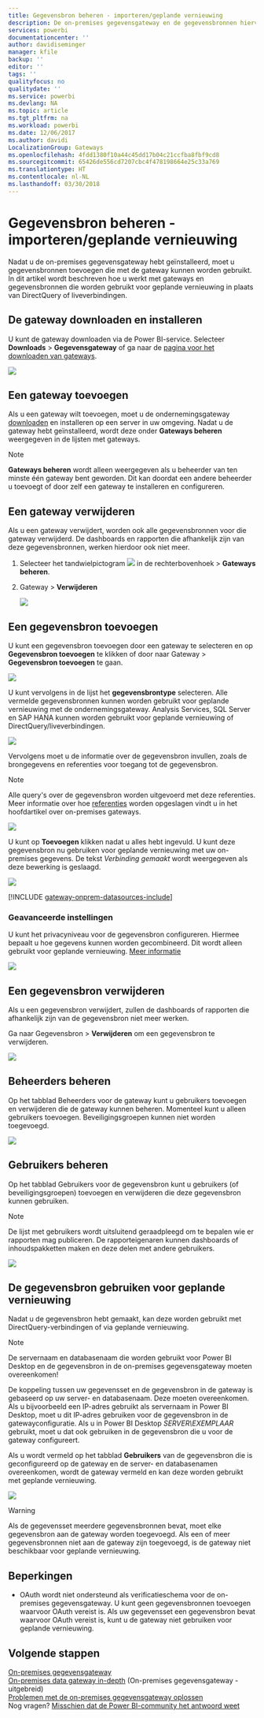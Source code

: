 ```yaml
---
title: Gegevensbron beheren - importeren/geplande vernieuwing
description: De on-premises gegevensgateway en de gegevensbronnen hiervoor beheren. Dit artikel is specifiek bedoeld voor gegevensbronnen die kunnen worden gebruikt met importeren/geplande vernieuwing.
services: powerbi
documentationcenter: ''
author: davidiseminger
manager: kfile
backup: ''
editor: ''
tags: ''
qualityfocus: no
qualitydate: ''
ms.service: powerbi
ms.devlang: NA
ms.topic: article
ms.tgt_pltfrm: na
ms.workload: powerbi
ms.date: 12/06/2017
ms.author: davidi
LocalizationGroup: Gateways
ms.openlocfilehash: 4fdd1380f10a44c45dd17b04c21ccfba8fbf9cd8
ms.sourcegitcommit: 65426de556cd7207cbc4f478198664e25c33a769
ms.translationtype: HT
ms.contentlocale: nl-NL
ms.lasthandoff: 03/30/2018
---
```

# <a name="manage-your-data-source---importscheduled-refresh"></a>Gegevensbron beheren - importeren/geplande vernieuwing
Nadat u de on-premises gegevensgateway hebt geïnstalleerd, moet u gegevensbronnen toevoegen die met de gateway kunnen worden gebruikt. In dit artikel wordt beschreven hoe u werkt met gateways en gegevensbronnen die worden gebruikt voor geplande vernieuwing in plaats van DirectQuery of liveverbindingen.

## <a name="download-and-install-the-gateway"></a>De gateway downloaden en installeren
U kunt de gateway downloaden via de Power BI-service. Selecteer **Downloads** > **Gegevensgateway** of ga naar de [pagina voor het downloaden van gateways](https://go.microsoft.com/fwlink/?LinkId=698861).

![](media/service-gateway-enterprise-manage-scheduled-refresh/powerbi-download-data-gateway.png)

## <a name="add-a-gateway"></a>Een gateway toevoegen
Als u een gateway wilt toevoegen, moet u de ondernemingsgateway [downloaden](https://go.microsoft.com/fwlink/?LinkId=698863) en installeren op een server in uw omgeving. Nadat u de gateway hebt geïnstalleerd, wordt deze onder **Gateways beheren** weergegeven in de lijsten met gateways.

> [!NOTE]
> **Gateways beheren** wordt alleen weergegeven als u beheerder van ten minste één gateway bent geworden. Dit kan doordat een andere beheerder u toevoegt of door zelf een gateway te installeren en configureren.
> 
> 

## <a name="remove-a-gateway"></a>Een gateway verwijderen
Als u een gateway verwijdert, worden ook alle gegevensbronnen voor die gateway verwijderd.  De dashboards en rapporten die afhankelijk zijn van deze gegevensbronnen, werken hierdoor ook niet meer.

1. Selecteer het tandwielpictogram ![](media/service-gateway-enterprise-manage-scheduled-refresh/pbi_gearicon.png) in de rechterbovenhoek > **Gateways beheren**.
2. Gateway > **Verwijderen**
   
   ![](media/service-gateway-enterprise-manage-scheduled-refresh/datasourcesettings7.png)

## <a name="add-a-data-source"></a>Een gegevensbron toevoegen
U kunt een gegevensbron toevoegen door een gateway te selecteren en op **Gegevensbron toevoegen** te klikken of door naar Gateway > **Gegevensbron toevoegen** te gaan.

![](media/service-gateway-enterprise-manage-scheduled-refresh/datasourcesettings1.png)

U kunt vervolgens in de lijst het **gegevensbrontype** selecteren. Alle vermelde gegevensbronnen kunnen worden gebruikt voor geplande vernieuwing met de ondernemingsgateway. Analysis Services, SQL Server en SAP HANA kunnen worden gebruikt voor geplande vernieuwing of DirectQuery/liveverbindingen.

![](media/service-gateway-enterprise-manage-scheduled-refresh/datasourcesettings2.png)

Vervolgens moet u de informatie over de gegevensbron invullen, zoals de brongegevens en referenties voor toegang tot de gegevensbron.

> [!NOTE]
> Alle query's over de gegevensbron worden uitgevoerd met deze referenties. Meer informatie over hoe [referenties](service-gateway-onprem.md#credentials) worden opgeslagen vindt u in het hoofdartikel over on-premises gateways.
> 
> 

![](media/service-gateway-enterprise-manage-scheduled-refresh/datasourcesettings3-oracle.png)

U kunt op **Toevoegen** klikken nadat u alles hebt ingevuld.  U kunt deze gegevensbron nu gebruiken voor geplande vernieuwing met uw on-premises gegevens. De tekst *Verbinding gemaakt* wordt weergegeven als deze bewerking is geslaagd.

![](media/service-gateway-enterprise-manage-scheduled-refresh/datasourcesettings4.png)

<!-- Shared Install steps Include -->
[!INCLUDE [gateway-onprem-datasources-include](./includes/gateway-onprem-datasources-include.md)]

### <a name="advanced-settings"></a>Geavanceerde instellingen
U kunt het privacyniveau voor de gegevensbron configureren. Hiermee bepaalt u hoe gegevens kunnen worden gecombineerd. Dit wordt alleen gebruikt voor geplande vernieuwing. [Meer informatie](https://support.office.com/article/Privacy-levels-Power-Query-CC3EDE4D-359E-4B28-BC72-9BEE7900B540)

![](media/service-gateway-enterprise-manage-scheduled-refresh/datasourcesettings9.png)

## <a name="remove-a-data-source"></a>Een gegevensbron verwijderen
Als u een gegevensbron verwijdert, zullen de dashboards of rapporten die afhankelijk zijn van de gegevensbron niet meer werken.  

Ga naar Gegevensbron > **Verwijderen** om een gegevensbron te verwijderen.

![](media/service-gateway-enterprise-manage-scheduled-refresh/datasourcesettings6.png)

## <a name="manage-administrators"></a>Beheerders beheren
Op het tabblad Beheerders voor de gateway kunt u gebruikers toevoegen en verwijderen die de gateway kunnen beheren. Momenteel kunt u alleen gebruikers toevoegen. Beveiligingsgroepen kunnen niet worden toegevoegd.

![](media/service-gateway-enterprise-manage-scheduled-refresh/datasourcesettings8.png)

## <a name="manage-users"></a>Gebruikers beheren
Op het tabblad Gebruikers voor de gegevensbron kunt u gebruikers (of beveiligingsgroepen) toevoegen en verwijderen die deze gegevensbron kunnen gebruiken.

> [!NOTE]
> De lijst met gebruikers wordt uitsluitend geraadpleegd om te bepalen wie er rapporten mag publiceren. De rapporteigenaren kunnen dashboards of inhoudspakketten maken en deze delen met andere gebruikers.
> 
> 

![](media/service-gateway-enterprise-manage-scheduled-refresh/datasourcesettings5.png)

## <a name="using-the-data-source-for-scheduled-refresh"></a>De gegevensbron gebruiken voor geplande vernieuwing
Nadat u de gegevensbron hebt gemaakt, kan deze worden gebruikt met DirectQuery-verbindingen of via geplande vernieuwing.

> [!NOTE]
> De servernaam en databasenaam die worden gebruikt voor Power BI Desktop en de gegevensbron in de on-premises gegevensgateway moeten overeenkomen!
> 
> 

De koppeling tussen uw gegevensset en de gegevensbron in de gateway is gebaseerd op uw server- en databasenaam. Deze moeten overeenkomen. Als u bijvoorbeeld een IP-adres gebruikt als servernaam in Power BI Desktop, moet u dit IP-adres gebruiken voor de gegevensbron in de gatewayconfiguratie. Als u in Power BI Desktop *SERVER\EXEMPLAAR* gebruikt, moet u dat ook gebruiken in de gegevensbron die u voor de gateway configureert.

Als u wordt vermeld op het tabblad **Gebruikers** van de gegevensbron die is geconfigureerd op de gateway en de server- en databasenamen overeenkomen, wordt de gateway vermeld en kan deze worden gebruikt met geplande vernieuwing.

![](media/service-gateway-enterprise-manage-scheduled-refresh/powerbi-gateway-enterprise-schedule-refresh.png)

> [!WARNING]
> Als de gegevensset meerdere gegevensbronnen bevat, moet elke gegevensbron aan de gateway worden toegevoegd. Als een of meer gegevensbronnen niet aan de gateway zijn toegevoegd, is de gateway niet beschikbaar voor geplande vernieuwing.
> 
> 

## <a name="limitations"></a>Beperkingen
* OAuth wordt niet ondersteund als verificatieschema voor de on-premises gegevensgateway. U kunt geen gegevensbronnen toevoegen waarvoor OAuth vereist is. Als uw gegevensset een gegevensbron bevat waarvoor OAuth vereist is, kunt u de gateway niet gebruiken voor geplande vernieuwing.

## <a name="next-steps"></a>Volgende stappen
[On-premises gegevensgateway](service-gateway-onprem.md)  
[On-premises data gateway in-depth](service-gateway-onprem-indepth.md) (On-premises gegevensgateway - uitgebreid)  
[Problemen met de on-premises gegevensgateway oplossen](service-gateway-onprem-tshoot.md)  
Nog vragen? [Misschien dat de Power BI-community het antwoord weet](http://community.powerbi.com/)

